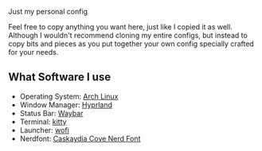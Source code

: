Just my personal config

Feel free to copy anything you want here, just like I copied it as well. Although I wouldn't recommend cloning my entire configs, but instead to copy bits and pieces as you put together your own config specially crafted for your needs.

## What Software I use

- Operating System: [Arch Linux](https://archlinux.org/)
- Window Manager:   [Hyprland](https://github.com/hyprwm/Hyprland)
- Status Bar:       [Waybar](https://github.com/Alexays/Waybar)
- Terminal:         [kitty](https://github.com/kovidgoyal/kitty)
- Launcher:         [wofi](https://github.com/SimplyCEO/wofi)
- Nerdfont:         [Caskaydia Cove Nerd Font](https://github.com/eliheuer/caskaydia-cove?tab=readme-ov-file)
